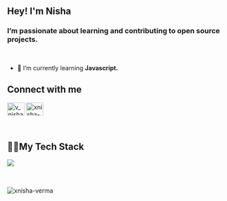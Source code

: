 <h2 align="left">Hey! I'm Nisha</h2>
<h3 align="left">I’m passionate about learning and contributing to open source projects.</h3><br>

- 🌱 I’m currently learning **Javascript.**
  <br>
<h2 align="left">Connect with me</h2>
<p align="left">
<a href="https://twitter.com/v_nishaaa" target="blank"><img align="center" src="https://raw.githubusercontent.com/rahuldkjain/github-profile-readme-generator/master/src/images/icons/Social/twitter.svg" alt="v_nishaaa" height="30" width="40" /></a>
<a href="https://linkedin.com/in/xnisha-verma" target="blank"><img align="center" src="https://raw.githubusercontent.com/rahuldkjain/github-profile-readme-generator/master/src/images/icons/Social/linked-in-alt.svg" alt="xnisha-verma" height="30" width="40" /></a>
</p>

<br>
<h2 align="left">👨‍💻My Tech Stack</h2>
<div align="left">
  <img src="https://skillicons.dev/icons?i=java,js,reactjs,html,css,c,tailwindcss" />
</div> <br><br>
<p align="left"> <img src="https://komarev.com/ghpvc/?username=xnisha-verma&label=Profile%20views&color=0e75b6&style=flat" alt="xnisha-verma" /> </p>
